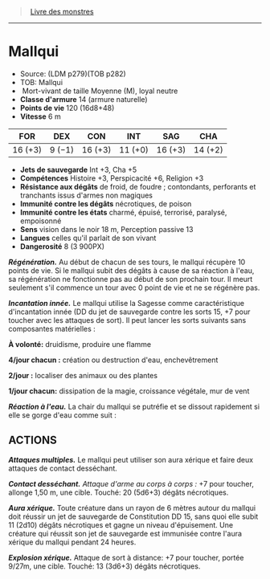 ﻿> [Livre des monstres](tome_of_beasts.md)

---

# Mallqui

- Source: (LDM p279)(TOB p282)
- TOB: Mallqui
-  Mort-vivant de taille Moyenne (M), loyal neutre
- **Classe d'armure** 14 (armure naturelle)
- **Points de vie** 120 (16d8+48)
- **Vitesse** 6 m

|FOR|DEX|CON|INT|SAG|CHA|
|---|---|---|---|---|---|
|16 (+3)|9 (−1)|16 (+3)|11 (+0)|16 (+3)|14 (+2)|

- **Jets de sauvegarde** Int +3, Cha +5
- **Compétences** Histoire +3, Perspicacité +6, Religion +3
- **Résistance aux dégâts** de froid, de foudre ; contondants, perforants et tranchants issus d'armes non magiques
- **Immunité contre les dégâts** nécrotiques, de poison
- **Immunité contre les états** charmé, épuisé, terrorisé, paralysé, empoisonné
- **Sens** vision dans le noir 18 m, Perception passive 13
- **Langues** celles qu'il parlait de son vivant
- **Dangerosité** 8 (3 900PX)

**_Régénération._** Au début de chacun de ses tours, le mallqui récupère 10 points de vie. Si le mallqui subit des dégâts à cause de sa réaction à l'eau, sa régénération ne fonctionne pas au début de son prochain tour. Il meurt seulement s'il commence un tour avec 0 point de vie et ne se régénère pas.

**_Incantation innée._** Le mallqui utilise la Sagesse comme caractéristique d'incantation innée (DD du jet de sauvegarde contre les sorts 15, +7 pour toucher avec les attaques de sort). Il peut lancer les sorts suivants sans composantes matérielles :

**À volonté:** druidisme, produire une flamme

**4/jour chacun :** création ou destruction d'eau, enchevêtrement

**2/jour :** localiser des animaux ou des plantes

**1/jour chacun:** dissipation de la magie, croissance végétale, mur de vent

**_Réaction à l'eau._** La chair du mallqui se putréfie et se dissout rapidement si elle se gorge d'eau comme suit :

## ACTIONS

**_Attaques multiples._** Le mallqui peut utiliser son aura xérique et faire deux attaques de contact desséchant.

**_Contact desséchant._** _Attaque d'arme au corps à corps :_ +7 pour toucher, allonge 1,50 m, une cible. Touché: 20 (5d6+3) dégâts nécrotiques.

**_Aura xérique._** Toute créature dans un rayon de 6 mètres autour du mallqui doit réussir un jet de sauvegarde de Constitution DD 15, sans quoi elle subit 11 (2d10) dégâts nécrotiques et gagne un niveau d'épuisement. Une créature qui réussit son jet de sauvegarde est immunisée contre l'aura xérique du mallqui pendant 24 heures.

**_Explosion xérique._** Attaque de sort à distance: +7 pour toucher, portée 9/27m, une cible. Touché: 13 (3d6+3) dégâts nécrotiques.

